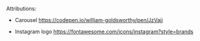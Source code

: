 










Attributions:
  * Carousel https://codepen.io/william-goldsworthy/pen/JzVajj

  * Instagram logo https://fontawesome.com/icons/instagram?style=brands